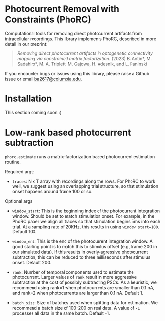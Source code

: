 # **Pho**tocurrent **R**emoval with **C**onstraints (PhoRC)
Computational tools for removing direct photocurrent artifacts from intracellular recordings. This library implements PhoRC, described in more detail in our preprint:

> _Removing direct photocurrent artifacts in optogenetic connectivity mapping via constrained matrix factorization._ (2023) B. Antin\*, M. Sadahiro\*, M. A. Triplett, M. Gajowa, H. Adesnik, and L. Paninski

If you encounter bugs or issues using this library, please raise a Github issue or email ba2617@columbia.edu.

# Installation
This section coming soon :) 

# Low-rank based photocurrent subtraction
`phorc.estimate` runs a matrix-factorization based photocurrent estimation routine.

Required args: 

- `traces`: N x T array with recordings along the rows. For PhoRC to work well, we suggest using an overlapping trial structure, so that stimulation onset happens around frame 100 or so.

Optional args:
- `window_start`: This is the beginning index of the photocurrent integration window. Should be set to match stimulation onset. For example, in the PhoRC paper we align all traces so that stimulation begins 5ms into each trial. At a sampling rate of 20KHz, this results in using `window_start=100`. Default 100.


- `window_end`: This is the end of the photocurrent integration window. A good starting point is to match this to stimulus offset (e.g, frame 200 in our simulated data). If this results in overly-agressive photocurrent subtraction, this can be reduced to three milliseconds after stimulus onset. Default 200.

- `rank`: Number of temporal components used to estimate the photocurrent. Larger values of `rank` result in more aggressive subtraction at the cost of possibly subtracting PSCs. As a heuristic, we recommend using rank=1 when photocurrents are smaller than 0.1 nA, and rank=2 when photocurrents are larger than 0.1 nA. Default 1.

- `batch_size`: Size of batches used when splitting data for estimation. We recommend a batch size of 100-200 on real data. A value of `-1` processes all data in the same batch. Default -1.



